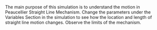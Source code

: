 The main purpose of this simulation is to understand the motion in Peaucellier Straight Line Mechanism. Change the parameters under the Variables Section in the simulation to see how the location and length of straight line motion changes. Observe the limits of the mechanism.